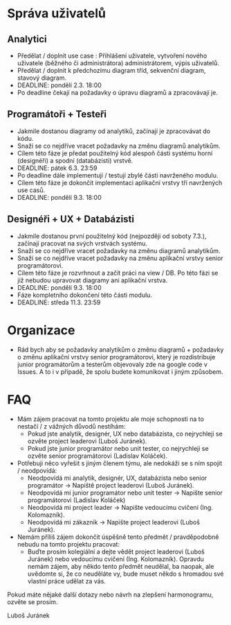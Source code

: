# Správa uživatelů #

## Analytici ##

  * Předělat / doplnit use case : Přihlášení uživatele, vytvoření nového uživatele (běžného či administrátora) administrátorem, výpis uživatelů.
  * Předělat / doplnit k předchozímu diagram tříd, sekvenční diagram, stavový diagram.
  * DEADLINE: pondělí 2.3. 18:00
  * Po deadline čekají na požadavky o úpravu diagramů a zpracovávají je.

## Programátoři + Testeři ##

  * Jakmile dostanou diagramy od analytiků, začínají je zpracovávat do kódu.
  * Snaží se co nejdříve vracet požadavky na změnu diagramů analytikům.
  * Cílem této fáze je předat použitelný kód alespoň části systému horní (designéři) a spodní (databázisti) vrstvě.
  * DEADLINE: pátek 6.3. 23:59
  * Po deadline dále implementují / testují zbylé části navrženého modulu.
  * Cílem této fáze je dokončit implementaci aplikační vrstvy tří navržených use casů.
  * DEADLINE: pondělí 9.3. 18:00

## Designéři + UX + Databázisti ##

  * Jakmile dostanou první použitelný kód (nejpozději od soboty 7.3.), začínají pracovat na svých vrstvách systému.
  * Snaží se co nejdříve vracet požadavky na změnu diagramů analytikům.
  * Snaží se co nejdříve vracet požadavky na změnu aplikační vrstvy senior programátorovi.
  * Cílem této fáze je rozvrhnout a začít práci na view / DB. Po této fázi se již nebudou upravovat diagramy ani aplikační vrstva.
  * DEADLINE: pondělí 9.3. 18:00
  * Fáze kompletního dokončení této části modulu.
  * DEADLINE: středa 11.3. 23:59

# Organizace #
  * Rád bych aby se požadavky analytikům o změnu diagramů + požadavky o změnu aplikační vrstvy senior programátorovi, který je rozdistribuje junior programátorům a testerům objevovaly zde na google code v Issues. A to i v případě, že spolu budete komunikovat i jiným způsobem.

# FAQ #
  * Mám zájem pracovat na tomto projektu ale moje schopnosti na to nestačí / z vážných důvodů nestíhám:
    * Pokud jste analytik, designér, UX nebo databázista, co nejrychleji se ozvěte project leaderovi (Luboš Juránek).
    * Pokud jste junior programátor nebo unit tester, co nejrychleji se ozvěte senior programátorovi (Ladislav Koláček).
  * Potřebuji něco vyřešit s jiným členem týmu, ale nedokáži se s ním spojit / neodpovídá:
    * Neodpovídá mi analytik, designér, UX, databázista nebo senior programátor -> Napiště project leaderovi (Luboš Juránek).
    * Neodpovídá mi junior programátor nebo unit tester -> Napište senior programátorovi (Ladislav Koláček)
    * Neodpovídá mi project leader -> Napište vedoucímu cvičení (Ing. Kolomazník).
    * Neodpovídá mi zákazník -> Napište project leaderovi (Luboš Juránek).
  * Nemám příliš zájem dokončit úspěšně tento předmět / pravděpodobně nebudu na tomto projektu pracovat:
    * Buďte prosím kolegiální a dejte vědět project leaderovi (Luboš Juránek) nebo vedoucímu cvičení (Ing. Kolomazník). Opravdu nemám zájem, aby někdo tento předmět neudělal, ba naopak, ale uvědomte si, že co neuděláte vy, bude muset někdo s hromadou své vlastní práce udělat za vás.

Pokud máte nějaké další dotazy nebo návrh na zlepšení harmonogramu, ozvěte se prosím.

Luboš Juránek